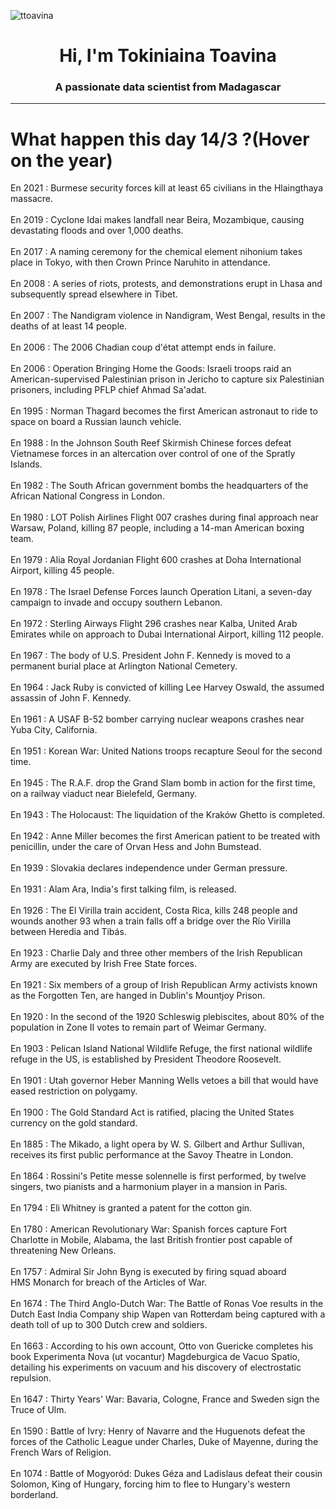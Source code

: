 
<p align="left"> <img src="https://komarev.com/ghpvc/?username=ttoavina&label=Profile%20views&color=0e75b6&style=flat" alt="ttoavina" /> </p>
<h1 align="center">Hi, I'm Tokiniaina Toavina</h1>
<h3 align="center">A passionate data scientist from Madagascar</h3>
    
<hr/>
<h1> What happen this day 14/3 ?(Hover on the year)</h1>

En 2021 : Burmese security forces kill at least 65 civilians in the Hlaingthaya massacre.
<br/><br/>
En 2019 : Cyclone Idai makes landfall near Beira, Mozambique, causing devastating floods and over 1,000 deaths.
<br/><br/>
En 2017 : A naming ceremony for the chemical element nihonium takes place in Tokyo, with then Crown Prince Naruhito in attendance.
<br/><br/>
En 2008 : A series of riots, protests, and demonstrations erupt in Lhasa and subsequently spread elsewhere in Tibet.
<br/><br/>
En 2007 : The Nandigram violence in Nandigram, West Bengal, results in the deaths of at least 14 people.
<br/><br/>
En 2006 : The 2006 Chadian coup d'état attempt ends in failure.
<br/><br/>
En 2006 : Operation Bringing Home the Goods: Israeli troops raid an American-supervised Palestinian prison in Jericho to capture six Palestinian prisoners, including PFLP chief Ahmad Sa'adat.
<br/><br/>
En 1995 : Norman Thagard becomes the first American astronaut to ride to space on board a Russian launch vehicle.
<br/><br/>
En 1988 : In the Johnson South Reef Skirmish Chinese forces defeat Vietnamese forces in an altercation over control of one of the Spratly Islands.
<br/><br/>
En 1982 : The South African government bombs the headquarters of the African National Congress in London.
<br/><br/>
En 1980 : LOT Polish Airlines Flight 007 crashes during final approach near Warsaw, Poland, killing 87 people, including a 14-man American boxing team.
<br/><br/>
En 1979 : Alia Royal Jordanian Flight 600 crashes at Doha International Airport, killing 45 people.
<br/><br/>
En 1978 : The Israel Defense Forces launch Operation Litani, a seven-day campaign to invade and occupy southern Lebanon.
<br/><br/>
En 1972 : Sterling Airways Flight 296 crashes near Kalba, United Arab Emirates while on approach to Dubai International Airport, killing 112 people.
<br/><br/>
En 1967 : The body of U.S. President John F. Kennedy is moved to a permanent burial place at Arlington National Cemetery.
<br/><br/>
En 1964 : Jack Ruby is convicted of killing Lee Harvey Oswald, the assumed assassin of John F. Kennedy.
<br/><br/>
En 1961 : A USAF B-52 bomber carrying nuclear weapons crashes near Yuba City, California.
<br/><br/>
En 1951 : Korean War: United Nations troops recapture Seoul for the second time.
<br/><br/>
En 1945 : The R.A.F. drop the Grand Slam bomb in action for the first time, on a railway viaduct near Bielefeld, Germany.
<br/><br/>
En 1943 : The Holocaust: The liquidation of the Kraków Ghetto is completed.
<br/><br/>
En 1942 : Anne Miller becomes the first American patient to be treated with penicillin, under the care of Orvan Hess and John Bumstead.
<br/><br/>
En 1939 : Slovakia declares independence under German pressure.
<br/><br/>
En 1931 : Alam Ara, India's first talking film, is released.
<br/><br/>
En 1926 : The El Virilla train accident, Costa Rica, kills 248 people and wounds another 93 when a train falls off a bridge over the Río Virilla between Heredia and Tibás.
<br/><br/>
En 1923 : Charlie Daly and three other members of the Irish Republican Army are executed by Irish Free State forces.
<br/><br/>
En 1921 : Six members of a group of Irish Republican Army activists known as the Forgotten Ten, are hanged in Dublin's Mountjoy Prison.
<br/><br/>
En 1920 : In the second of the 1920 Schleswig plebiscites, about 80% of the population in Zone II votes to remain part of Weimar Germany.
<br/><br/>
En 1903 : Pelican Island National Wildlife Refuge, the first national wildlife refuge in the US, is established by President Theodore Roosevelt.
<br/><br/>
En 1901 : Utah governor Heber Manning Wells vetoes a bill that would have eased restriction on polygamy.
<br/><br/>
En 1900 : The Gold Standard Act is ratified, placing the United States currency on the gold standard.
<br/><br/>
En 1885 : The Mikado, a light opera by W. S. Gilbert and Arthur Sullivan, receives its first public performance at the Savoy Theatre in London.
<br/><br/>
En 1864 : Rossini's Petite messe solennelle is first performed, by twelve singers, two pianists and a harmonium player in a mansion in Paris.
<br/><br/>
En 1794 : Eli Whitney is granted a patent for the cotton gin.
<br/><br/>
En 1780 : American Revolutionary War: Spanish forces capture Fort Charlotte in Mobile, Alabama, the last British frontier post capable of threatening New Orleans.
<br/><br/>
En 1757 : Admiral Sir John Byng is executed by firing squad aboard HMS Monarch for breach of the Articles of War.
<br/><br/>
En 1674 : The Third Anglo-Dutch War: The Battle of Ronas Voe results in the Dutch East India Company ship Wapen van Rotterdam being captured with a death toll of up to 300 Dutch crew and soldiers.
<br/><br/>
En 1663 : According to his own account, Otto von Guericke completes his book Experimenta Nova (ut vocantur) Magdeburgica de Vacuo Spatio, detailing his experiments on vacuum and his discovery of electrostatic repulsion.
<br/><br/>
En 1647 : Thirty Years' War: Bavaria, Cologne, France and Sweden sign the Truce of Ulm.
<br/><br/>
En 1590 : Battle of Ivry: Henry of Navarre and the Huguenots defeat the forces of the Catholic League under Charles, Duke of Mayenne, during the French Wars of Religion.
<br/><br/>
En 1074 : Battle of Mogyoród: Dukes Géza and Ladislaus defeat their cousin Solomon, King of Hungary, forcing him to flee to Hungary's western borderland.
<br/><br/>
